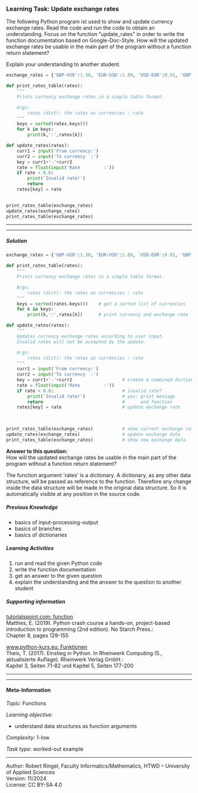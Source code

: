 ### Learning Task: Update exchange rates

The following Python program ist used to show and update currency exchange rates. Read the code and run the code to obtain an understanding.
Focus on the function "update_rates" in order to write the function documentation based on Google-Doc-Style.
How will the updated exchange rates be usable in the main part of the program without a function return statement?

Explain your understanding to another student.

``` python
exchange_rates = {'GBP-USD':1.30, 'EUR-USD':1.09, 'USD-EUR':0.91, 'GBP-EUR':1.19, 'YEN-USD':0.0066}

def print_rates_table(rates):
	"""
	Prints currency exchange rates in a simple table format.

	Args:
		rates (dict): the rates as currencies : rate
	"""
	keys = sorted(rates.keys())
	for k in keys:
		print(k,':',rates[k])

def update_rates(rates):
	curr1 = input('From currency:')
	curr2 = input('To currency  :')
	key = curr1+'-'+curr2
	rate = float(input('Rate         :'))
	if rate < 0.0:
		print('Invalid rate!')
		return
	rates[key] = rate

	
print_rates_table(exchange_rates)
update_rates(exchange_rates)
print_rates_table(exchange_rates)
```

---------------------------------------
---------------------------------------

##### Solution

``` python
exchange_rates = {'GBP-USD':1.30, 'EUR-USD':1.09, 'USD-EUR':0.91, 'GBP-EUR':1.19, 'YEN-USD':0.0066}

def print_rates_table(rates):
	"""
	Prints currency exchange rates in a simple table format.

	Args:
		rates (dict): the rates as currencies : rate
	"""
	keys = sorted(rates.keys())    # get a sorted list of currencies
	for k in keys:
		print(k,':',rates[k])      # print currency and exchange rate

def update_rates(rates):
	"""
	Updates currency exchange rates according to user input.
	Invalid rates will not be accepted by the update.

	Args:
		rates (dict): the rates as currencies : rate
	"""
	curr1 = input('From currency:')
	curr2 = input('To currency  :')
	key = curr1+'-'+curr2                   # create a combined dictionary key
	rate = float(input('Rate         :'))
	if rate < 0.0:                          # invalid rate?
		print('Invalid rate!')              # yes: print message
		return                              #      end function
	rates[key] = rate                       # update exchange rate
	
	

print_rates_table(exchange_rates)           # show current exchange rates
update_rates(exchange_rates)                # update exchange data
print_rates_table(exchange_rates)           # show new exchange data
```
**Answer to this question:**  
How will the updated exchange rates be usable in the main part of the program without a function return statement?  

The function argument 'rates' is a dictionary. A dictionary, as any other data structure, will be passed as reference to the function. 
Therefore any change inside the data structure will be made in the original data structure. So it is automatically visible at any position in the source code.


##### Previous Knowledge

- basics of input-processing-output
- basics of branches
- basics of dictionaries
  
##### Learning Activities

1) run and read the given Python code 
2) write the function documentation
3) get an answer to the given question
4) explain the understanding and the answer to the question to another student

##### Supporting information

[tutorialspoint.com: function](https://www.tutorialspoint.com/python/python_functions.htm)  
Matthes, E. (2019). Python crash course a hands-on, project-based introduction to programming (2nd edition). No Starch Press.:  
Chapter 8, pages 129-155  

[www.python-kurs.eu: Funktionen](https://www.python-kurs.eu/python3_funktionen.php)  
Theis, T. (2017). Einstieg in Python. In Rheinwerk Computing (5., aktualisierte Auflage). Rheinwerk Verlag GmbH.:   
Kapitel 3, Seiten 71-82 und Kapitel 5, Seiten 177-200

---------------------------------------
---------------------------------------
#### Meta-Information
*Topic:*  Functions 

*Learning objective:*  
- understand data structures as function arguments

[//]: # "learning objective: 1-function"
[//]: # "previous knowledge: 2-ipo 2-dict 1-branch"

*Complexity:*  1-low 

*Task type:*  worked-out example 

----
Author: Robert Ringel, Faculty Informatics/Mathematics, HTWD – University of Applied Sciences  
Version: 11/2024            
License: CC BY-SA 4.0
